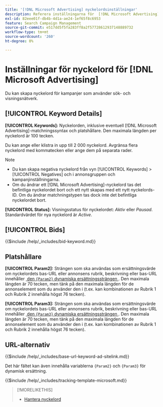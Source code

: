 ```yaml
---
title: '[!DNL Microsoft Advertising] nyckelordsinställningar'
description: Referera inställningarna för  [!DNL Microsoft Advertising] nyckelord.
exl-id: 82eee01f-db4b-4d1a-ae24-1ef65f8c6953
feature: Search Campaign Management
source-git-commit: e517dd5f5fa283ff8a2f57728612937148889732
workflow-type: tm+mt
source-wordcount: '260'
ht-degree: 0%

---
```


# Inställningar för nyckelord för [!DNL Microsoft Advertising]

Du kan skapa nyckelord för kampanjer som använder sök- och visningsnätverk.

## [!UICONTROL Keyword Details]

**[!UICONTROL Keywords]:** Nyckelorden, inklusive eventuell [!DNL Microsoft Advertising]-matchningssyntax och platshållare. Den maximala längden per nyckelord är 100 tecken.

Du kan ange eller klistra in upp till 2 000 nyckelord. Avgränsa flera nyckelord med kommatecken eller ange dem på separata rader.

>[!NOTE]
>
>* Du kan skapa negativa nyckelord från vyn [!UICONTROL Keywords] > [!UICONTROL Negatives] och i annonsgruppen och kampanjinställningarna.
>* Om du ändrar ett [!DNL Microsoft Advertising]-nyckelord tas det befintliga nyckelordet bort och ett nytt skapas med ett nytt nyckelords-ID. Om du ändrar matchningstypen tas dock inte det befintliga nyckelordet bort.

**[!UICONTROL Status]:** Visningsstatus för nyckelordet: *Aktiv* eller *Pausad*. Standardvärdet för nya nyckelord är *Active*.

## [!UICONTROL Bids]

<!-- **[!UICONTROL Bid]:** -->

{{$include /help/_includes/bid-keyword.md}}

## Platshållare

**[!UICONTROL Param2]:** Strängen som ska användas som ersättningsvärde om nyckelordets bas-URL eller annonsens rubrik, beskrivning eller bas-URL innehåller [&#x200B; den `{Param2}` dynamiska ersättningssträngen &#x200B;](https://help.bingads.microsoft.com/#apex/3/en/53079/0). Den maximala längden är 70 tecken, men tänk på den maximala längden för de annonselement som du använder den i (t.ex. kan kombinationen av Rubrik 1 och Rubrik 2 innehålla högst 76 tecken).

**[!UICONTROL Param3]:** Strängen som ska användas som ersättningsvärde om nyckelordets bas-URL eller annonsens rubrik, beskrivning eller bas-URL innehåller [&#x200B; den `{Param3}` dynamiska ersättningssträngen &#x200B;](https://help.bingads.microsoft.com/#apex/3/en/53079/0). Den maximala längden är 70 tecken, men tänk på den maximala längden för de annonselement som du använder den i (t.ex. kan kombinationen av Rubrik 1 och Rubrik 2 innehålla högst 76 tecken).

## URL-alternativ

<!-- **[!UICONTROL Base URl]:** -->

{{$include /help/_includes/base-url-keyword-ad-sitelink.md}}

Det här fältet kan även innehålla variablerna `{Param2}` och `{Param3}` för dynamisk ersättning.

<!-- **[!UICONTROL Tracking Template]:** -->

{{$include /help/_includes/tracking-template-microsoft.md}}

>[!MORELIKETHIS]
>
>* [Hantera nyckelord](/help/search-social-commerce/campaign-management/campaigns/keyword-manage.md)
